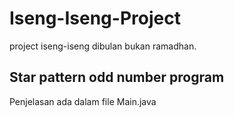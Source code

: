 # Iseng-Iseng-Project
project iseng-iseng dibulan bukan ramadhan.

## Star pattern odd number program
  Penjelasan ada dalam file Main.java
